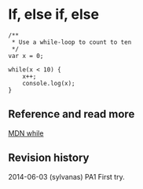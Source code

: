 If, else if, else
==============================



```
/**
 * Use a while-loop to count to ten
 */
var x = 0;

while(x < 10) {
	x++;
	console.log(x);
}

```



Reference and read more
------------------------------

[MDN while](https://developer.mozilla.org/en-US/docs/Web/JavaScript/Reference/Statements/while)



Revision history
------------------------------

2014-06-03 (sylvanas) PA1 First try.

